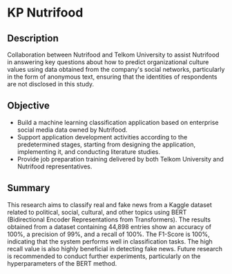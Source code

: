 # KP Nutrifood

## Description

Collaboration between Nutrifood and Telkom University to assist Nutrifood in answering key questions about how to predict organizational culture values using data obtained from the company's social networks, particularly in the form of anonymous text, ensuring that the identities of respondents are not disclosed in this study.

## Objective

- Build a machine learning classification application based on enterprise social media data owned by Nutrifood.
- Support application development activities according to the predetermined stages, starting from designing the application, implementing it, and conducting literature studies.
- Provide job preparation training delivered by both Telkom University and Nutrifood representatives.

## Summary

This research aims to classify real and fake news from a Kaggle dataset related to political, social, cultural, and other topics using BERT (Bidirectional Encoder Representations from Transformers). The results obtained from a dataset containing 44,898 entries show an accuracy of 100%, a precision of 99%, and a recall of 100%. The F1-Score is 100%, indicating that the system performs well in classification tasks. The high recall value is also highly beneficial in detecting fake news. Future research is recommended to conduct further experiments, particularly on the hyperparameters of the BERT method.
